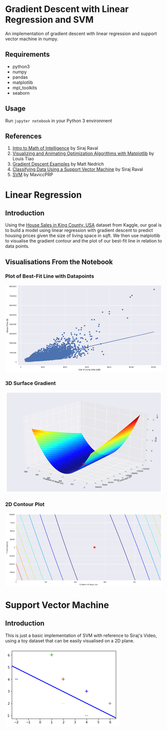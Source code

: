 # Gradient Descent with Linear Regression and SVM
An implementation of gradient descent with linear regression and support vector machine in numpy.

## Requirements
* python3
* numpy
* pandas
* matplotlib
* mpl_toolkits
* seaborn

## Usage
Run `jupyter notebook` in your Python 3 environment

## References
1. [Intro to Math of Intelligence](https://github.com/llSourcell/Intro_to_the_Math_of_intelligence) by Siraj Raval
2. [Visualizing and Animating Optimization Algorithms with Matplotlib](http://louistiao.me/posts/notebooks/visualizing-and-animating-optimization-algorithms-with-matplotlib/) by Louis Tiao
3. [Gradient Descent Examples](https://github.com/mattnedrich/GradientDescentExample) by Matt Nedrich
4. [Classifying Data Using a Support Vector Machine](https://github.com/llSourcell/Classifying_Data_Using_a_Support_Vector_Machine) by Siraj Raval
5. [SVM](https://github.com/MaviccPRP/svm) by MaviccPRP


# Linear Regression

## Introduction
Using the [House Sales in King County, USA](https://www.kaggle.com/harlfoxem/housesalesprediction) dataset from Kaggle, our goal is to build a model using linear regression with gradient descent to predict housing prices given the size of living space in sqft. We then use matplotlib to visualise the gradient contour and the plot of our best-fit line in relation to data points.


## Visualisations From the Notebook
### Plot of Best-Fit Line with Datapoints
![we](images/result_plot.png)

### 3D Surface Gradient
![we](images/gradient_plot.png)

### 2D Contour Plot
![we](images/contour_plot.png)


# Support Vector Machine

## Introduction
This is just a basic implementation of SVM with reference to Siraj's Video, using a toy dataset that can be easily visualised on a 2D plane.

![svm](images/svm_plot.png)
